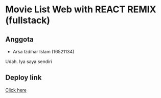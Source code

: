 # Movie List Web with REACT REMIX (fullstack)

## Anggota
- Arsa Izdihar Islam (16521134)

Udah. Iya saya sendiri

## Deploy link

<a href="https://movie.arsaizdihar.com" target="_blank">Click here</a>